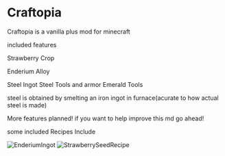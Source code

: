 # Craftopia
Craftopia is a vanilla plus mod for minecraft

included features

Strawberry Crop

Enderium Alloy

Steel Ingot
Steel Tools and armor
Emerald Tools

steel is obtained by smelting an iron ingot in furnace(acurate to how actual steel is made)

More features planned! if you want to help improve this md go ahead!

some included Recipes Include


![EnderiumIngot](https://user-images.githubusercontent.com/96631619/233252752-c2419911-cb4c-4ddf-ac0a-adfb46622e30.png)
![StrawberrySeedRecipe](https://user-images.githubusercontent.com/96631619/233252758-c70afdfb-300b-45f8-a71b-aa7476520971.png)
